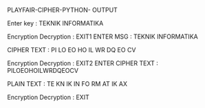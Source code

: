 PLAYFAIR-CIPHER-PYTHON-
OUTPUT


Enter key   : TEKNIK INFORMATIKA

Encryption
Decryption  :
EXIT1
ENTER MSG   : TEKNIK INFORMATIKA

CIPHER TEXT : PI LO EO HO IL WR DQ EO CV

Encryption
Decryption  :
EXIT2
ENTER CIPHER TEXT : PILOEOHOILWRDQEOCV

PLAIN TEXT  : TE KN IK IN FO RM AT IK AX

Encryption
Decryption  :
EXIT
